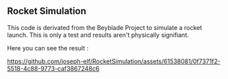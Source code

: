 ## Rocket Simulation
This code is derivated from the Beyblade Project to simulate a rocket launch.
This is only a test and results aren't physically signifiant.

Here you can see the result : 

https://github.com/joseph-elf/RocketSimulation/assets/61538081/0f7371f2-5518-4c88-9773-caf3867248c6

